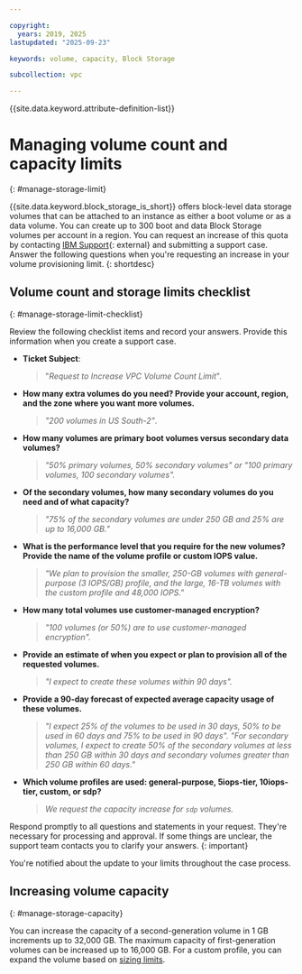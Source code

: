 ```yaml
---

copyright:
  years: 2019, 2025
lastupdated: "2025-09-23"

keywords: volume, capacity, Block Storage

subcollection: vpc

---
```


{{site.data.keyword.attribute-definition-list}}

# Managing volume count and capacity limits
{: #manage-storage-limit}

{{site.data.keyword.block_storage_is_short}} offers block-level data storage volumes that can be attached to an instance as either a boot volume or as a data volume. You can create up to 300 boot and data Block Storage volumes per account in a region. You can request an increase of this quota by contacting [IBM Support](/unifiedsupport/cases/add){: external} and submitting a support case. Answer the following questions when you're requesting an increase in your volume provisioning limit. 
{: shortdesc}

## Volume count and storage limits checklist
{: #manage-storage-limit-checklist}

Review the following checklist items and record your answers. Provide this information when you create a support case.

- **Ticket Subject**: 
    >"*Request to Increase VPC Volume Count Limit*".

- **How many extra volumes do you need? Provide your account, region, and the zone where you want more volumes.**
    >*"200 volumes in US South-2"*.

- **How many volumes are primary boot volumes versus secondary data volumes?**
    >*"50% primary volumes, 50% secondary volumes" or "100 primary volumes, 100 secondary volumes".*

- **Of the secondary volumes, how many secondary volumes do you need and of what capacity?**
    >*"75% of the secondary volumes are under 250 GB and 25% are up to 16,000 GB."*

- **What is the performance level that you require for the new volumes? Provide the name of the volume profile or custom IOPS value.**
    >*"We plan to provision the smaller, 250-GB volumes with general-purpose (3 IOPS/GB) profile, and the large, 16-TB volumes with the custom profile and 48,000 IOPS."*

- **How many total volumes use customer-managed encryption?**
    >*"100 volumes (or 50%) are to use customer-managed encryption".*

- **Provide an estimate of when you expect or plan to provision all of the requested volumes.**
    >*"I expect to create these volumes within 90 days".*

- **Provide a 90-day forecast of expected average capacity usage of these volumes.**
    >*"I expect 25% of the volumes to be used in 30 days, 50% to be used in 60 days and 75% to be used in 90 days".*
    >*"For secondary volumes, I expect to create 50% of the secondary volumes at less than 250 GB within 30 days and secondary volumes greater than 250 GB within 60 days."*

- **Which volume profiles are used: general-purpose, 5iops-tier, 10iops-tier, custom, or sdp?**
    >*We request the capacity increase for `sdp` volumes.*

Respond promptly to all questions and statements in your request. They're necessary for processing and approval. If some things are unclear, the support team contacts you to clarify your answers. 
{: important}

You're notified about the update to your limits throughout the case process.

## Increasing volume capacity
{: #manage-storage-capacity}

You can increase the capacity of a second-generation volume in 1 GB increments up to 32,000 GB. The maximum capacity of first-generation volumes can be increased up to 16,000 GB. For a custom profile, you can expand the volume based on [sizing limits](/docs/vpc?topic=vpc-about-increasing-volume-capacity#expandable-volume-limitations).
